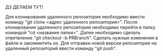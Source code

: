 ДЗ ДЕЛАЕМ ТУТ!

Для клонирования удаленного репозитория необходимо ввести команду "git clone <адрес удаленного репозитория>".
После клонирования удаленного репозитория необходимо перейти в папку командой "cd <название папки>".
Далее необходимо сделать ответвление "git checkout -b PRBranch".
Сделать нужные изменения в файле и закоммитить их.
Для отправки новой версии репозитория на удаленный репозиторий ввести команду "git push".
